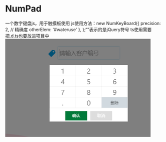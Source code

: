# NumPad
一个数字键盘js，用于触摸板使用
js使用方法：new NumKeyBoard({
      precision: 2, // 精确度
      otherElem: '#wateruse'
    }, $);
“$”表示的是jQuery符号
ts使用需要把.d.ts也要放进项目中
![Image text](https://github.com/coculate/NumPad/blob/master/images/1587106643.jpg)
